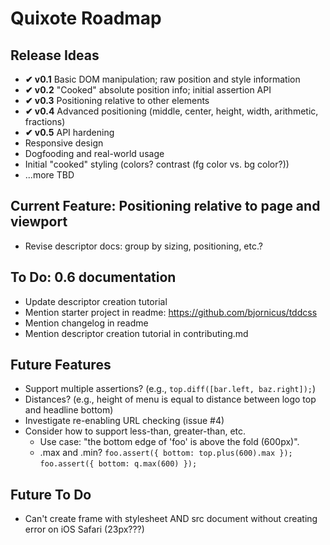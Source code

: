 # Quixote Roadmap

## Release Ideas

* **✔ v0.1** Basic DOM manipulation; raw position and style information
* **✔ v0.2** "Cooked" absolute position info; initial assertion API
* **✔ v0.3** Positioning relative to other elements
* **✔ v0.4** Advanced positioning (middle, center, height, width, arithmetic, fractions)
* **✔ v0.5** API hardening
* Responsive design
* Dogfooding and real-world usage
* Initial "cooked" styling (colors? contrast (fg color vs. bg color?))
* ...more TBD


## Current Feature: Positioning relative to page and viewport

* Revise descriptor docs: group by sizing, positioning, etc.?


## To Do: 0.6 documentation

* Update descriptor creation tutorial
* Mention starter project in readme: https://github.com/bjornicus/tddcss
* Mention changelog in readme
* Mention descriptor creation tutorial in contributing.md


## Future Features

* Support multiple assertions? (e.g., `top.diff([bar.left, baz.right]);`)
* Distances? (e.g., height of menu is equal to distance between logo top and headline bottom)
* Investigate re-enabling URL checking (issue #4)
* Consider how to support less-than, greater-than, etc.
  * Use case: "the bottom edge of 'foo' is above the fold (600px)".
  * .max and .min?  `foo.assert({ bottom: top.plus(600).max });`   `foo.assert({ bottom: q.max(600) });`


## Future To Do

* Can't create frame with stylesheet AND src document without creating error on iOS Safari (23px???)